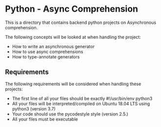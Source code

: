 # Python - Async Comprehension
This is a directory that contains backend python projects on Asynchronous comprehension.

The following concepts will be looked at when handling the project:

- How to write an asynchronous generator
- How to use async comprehensions
- How to type-annotate generators

## Requirements
The following requirements will be considered when handling these projects:

- The first line of all your files should be exactly #!/usr/bin/env python3
- All your files will be interpreted/compiled on Ubuntu 18.04 LTS using python3 (version 3.7)
- Your code should use the pycodestyle style (version 2.5.)
- All your files must be executable
